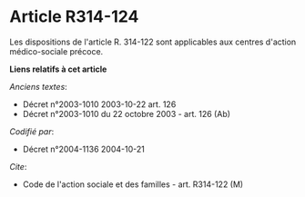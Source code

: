 # Article R314-124

Les dispositions de l'article R. 314-122 sont applicables aux centres d'action médico-sociale précoce.

**Liens relatifs à cet article**

_Anciens textes_:

  - Décret n°2003-1010 2003-10-22 art. 126
  - Décret n°2003-1010 du 22 octobre 2003 - art. 126 (Ab)

_Codifié par_:

  - Décret n°2004-1136 2004-10-21

_Cite_:

  - Code de l'action sociale et des familles - art. R314-122 (M)
